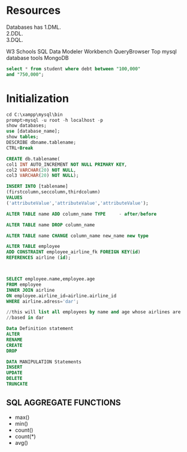 # Resources
Databases has 
1.DML.  
2.DDL.  
3.DQL.  

W3 Schools
SQL Data Modeler
Workbench
QueryBrowser
Top mysql database tools
MongoDB

```sql
select * from student where debt between "100,000"
and "750,000";
```

# Initialization
```sql
cd C:\xampp\mysql\bin
prompt>mysql -u root -h localhost -p
show databases;
use [database_name];
show tables;
DESCRIBE dbname.tablename;
CTRL+Break
```
```sql
CREATE db.tablename(
col1 INT AUTO_INCREMENT NOT NULL PRIMARY KEY,
col2 VARCHAR(20) NOT NULL,
col3 VARCHAR(20) NOT NULL);
```

```sql
INSERT INTO [tablename]
(firstcolumn,seccolumn,thirdcolumn)
VALUES
('attributeValue','attributeValue','attributeValue');
```

```sql
ALTER TABLE name ADD column_name TYPE     - after/before

ALTER TABLE name DROP column_name 

ALTER TABLE name CHANGE column_name new_name new type
```
```sql
ALTER TABLE employee
ADD CONSTRAINT employee_airline_fk FOREIGN KEY(id) 
REFERENCES airline (id);



SELECT employee.name,employee.age
FROM employee
INNER JOIN airline
ON employee.airline_id=airline.airline_id
WHERE airline.adress='dar';

//this will list all employees by name and age whose airlines are 
//based in dar
```

```sql
Data Definition statement
ALTER 
RENAME
CREATE
DROP

DATA MANIPULATION Statements
INSERT
UPDATE
DELETE
TRUNCATE

```
## SQL AGGREGATE FUNCTIONS
- max()
- min()
- count()
- count(*)
- avg()
